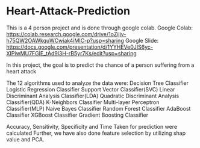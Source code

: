 # Heart-Attack-Prediction

This is a 4 person project and is done through google colab. 
Google Colab: https://colab.research.google.com/drive/1oZijjv-h75QW2OAWkquWCwiak4iMIC-p?usp=sharing
Google Slide: https://docs.google.com/presentation/d/1YYHEVe0JIS6yc-XIPiwMU7FGlE_tAd9l3H-rB5yr7Ks/edit?usp=sharing

In this project, the goal is to predict the chance of a person suffering from a heart attack

The 12 algorithms used to analyze the data were:
        Decision Tree Classifier
        Logistic Regression Classifier
        Support Vector Classifier(SVC)
        Linear Discriminant Analysis Classifier(LDA)
        Quadratic Discriminant Analysis Classifier(QDA)
        K-Neighbors Classifier
        Multi-layer Perceptron Classifier(MLP)
        Naive Bayes Classifier
        Random Forest Classifier
        AdaBoost Classifier
        XGBoost Classifier
        Gradient Boosting Classifier

Accuracy, Sensitivity, Specificity and Time Taken for prediction were calculated
Further, we have also done feature selection by utilizing shap value and PCA. 
